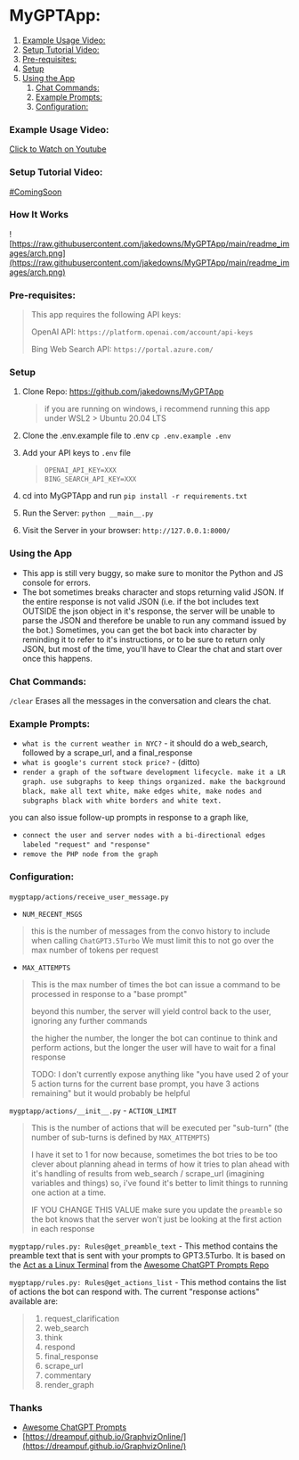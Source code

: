 # MyGPTApp:

<!-- MarkdownTOC autolink="true" style="ordered" -->

1. [Example Usage Video:](#example-usage-video)
1. [Setup Tutorial Video:](#setup-tutorial-video)
1. [Pre-requisites:](#pre-requisites)
1. [Setup](#setup)
1. [Using the App](#using-the-app)
	1. [Chat Commands:](#chat-commands)
	1. [Example Prompts:](#example-prompts)
	1. [Configuration:](#configuration)

<!-- /MarkdownTOC -->

### Example Usage Video:
[Click to Watch on Youtube](https://www.youtube.com/watch?v=bL7aMW3KQP0)

### Setup Tutorial Video:
[#ComingSoon]()

### How It Works
![https://raw.githubusercontent.com/jakedowns/MyGPTApp/main/readme_images/arch.png](https://raw.githubusercontent.com/jakedowns/MyGPTApp/main/readme_images/arch.png)


### Pre-requisites:

> This app requires the following API keys:
>
> OpenAI API: `https://platform.openai.com/account/api-keys`
>
> Bing Web Search API: `https://portal.azure.com/`

### Setup

1. Clone Repo: https://github.com/jakedowns/MyGPTApp

 	> if you are running on windows, i recommend running this app under WSL2 > Ubuntu 20.04 LTS

1. Clone the .env.example file to .env `cp .env.example .env`

1. Add your API keys to `.env` file

	> ```
	> OPENAI_API_KEY=XXX
	> BING_SEARCH_API_KEY=XXX
	> ```

1. cd into MyGPTApp and run `pip install -r requirements.txt`

1. Run the Server: `python __main__.py`

1. Visit the Server in your browser: `http://127.0.0.1:8000/`

### Using the App

- This app is still very buggy, so make sure to monitor the Python and JS console for errors.
- The bot sometimes breaks character and stops returning valid JSON. If the entire response is not valid JSON (i.e. if the bot includes text OUTSIDE the json object in it's response, the server will be unable to parse the JSON and therefore be unable to run any command issued by the bot.) Sometimes, you can get the bot back into character by reminding it to refer to it's instructions, or to be sure to return only JSON, but most of the time, you'll have to Clear the chat and start over once this happens.

### Chat Commands:

`/clear` Erases all the messages in the conversation and clears the chat.

### Example Prompts:

- `what is the current weather in NYC?` - it should do a web_search, followed by a scrape_url, and a final_response
- `what is google's current stock price?` - (ditto)
- `render a graph of the software development lifecycle. make it a LR graph. use subgraphs to keep things organized. make the background black, make all text white, make edges white, make nodes and subgraphs black with white borders and white text.`

you can also issue follow-up prompts in response to a graph like,
- `connect the user and server nodes with a bi-directional edges labeled "request" and "response"`
- `remove the PHP node from the graph`

### Configuration:

`mygptapp/actions/receive_user_message.py`

- `NUM_RECENT_MSGS`

> this is the number of messages from the convo history to include when calling `ChatGPT3.5Turbo` We must limit this to not go over the max number of tokens per request

- `MAX_ATTEMPTS`

> This is the max number of times the bot can issue a command to be processed in response to a "base prompt"
>
> beyond this number, the server will yield control back to the user, ignoring any further commands
>
> the higher the number, the longer the bot can continue to think and perform actions, but the longer the user will have to wait for a final response
>
> TODO: I don't currently expose anything like "you have used 2 of your 5 action turns for the current base prompt, you have 3 actions remaining" but it would probably be helpful

`mygptapp/actions/__init__.py` - `ACTION_LIMIT`

> This is the number of actions that will be executed per "sub-turn" (the number of sub-turns is defined by `MAX_ATTEMPTS`)
>
> I have it set to 1 for now because, sometimes the bot tries to be too clever about planning ahead in terms of how it tries to plan ahead with it's handling of results from web_search / scrape_url (imagining variables and things) so, i've found it's better to limit things to running one action at a time.
>
> IF YOU CHANGE THIS VALUE make sure you update the `preamble` so the bot knows that the server won't just be looking at the first action in each response



`mygptapp/rules.py: Rules@get_preamble_text` - This method contains the preamble text that is sent with your prompts to GPT3.5Turbo. It is based on the [Act as a Linux Terminal](https://github.com/f/awesome-chatgpt-prompts#act-as-a-linux-terminal) from the [Awesome ChatGPT Prompts Repo](https://github.com/f/awesome-chatgpt-prompts)

`mygptapp/rules.py: Rules@get_actions_list` - This method contains the list of actions the bot can respond with. The current "response actions" available are:

> 1. request_clarification
> 1. web_search
> 1. think
> 1. respond
> 1. final_response
> 1. scrape_url
> 1. commentary
> 1. render_graph

### Thanks

- [Awesome ChatGPT Prompts](https://github.com/f/awesome-chatgpt-prompts)
- [https://dreampuf.github.io/GraphvizOnline/](https://dreampuf.github.io/GraphvizOnline/)